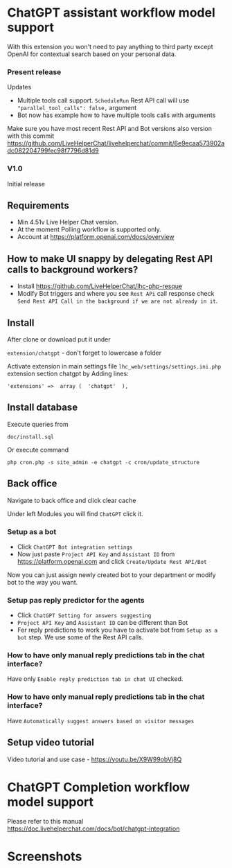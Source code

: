 # ChatGPT assistant workflow model support

With this extension you won't need to pay anything to third party except OpenAI for contextual search based on your personal data.

### Present release

Updates

* Multiple tools call support. `ScheduleRun` Rest API call will use `"parallel_tool_calls": false,` argument
* Bot now has example how to have multiple tools calls with arguments

Make sure you have most recent Rest API and Bot versions also version with this commit https://github.com/LiveHelperChat/livehelperchat/commit/6e9ecaa573902adc082204799fec98f7796d81d9

### V1.0

Initial release

## Requirements

* Min 4.51v Live Helper Chat version.
* At the moment Polling workflow is supported only.
* Account at https://platform.openai.com/docs/overview

## How to make UI snappy by delegating Rest API calls to background workers?

* Install https://github.com/LiveHelperChat/lhc-php-resque
* Modify Bot triggers and where you see `Rest APi` call response check `Send Rest API Call in the background if we are not already in it`.

## Install

After clone or download put it under

`extension/chatgpt` - don't forget to lowercase a folder

Activate extension in main settings file `lhc_web/settings/settings.ini.php` extension section chatgpt by Adding lines:

```
'extensions' =>  array (  'chatgpt'  ),
```

## Install database

Execute queries from 

`doc/install.sql`

Or execute command

```shell
php cron.php -s site_admin -e chatgpt -c cron/update_structure
```

## Back office

Navigate to back office and click clear cache

Under left Modules you will find `ChatGPT` click it. 

### Setup as a bot

 * Click `ChatGPT Bot integration settings`
 * Now just paste `Project API Key` and `Assistant ID` from https://platform.openai.com and click `Create/Update Rest API/Bot`

Now you can just assign newly created bot to your department or modify bot to the way you want.

### Setup pas reply predictor for the agents

 * Click `ChatGPT Setting for answers suggesting` 
 * `Project API Key` and `Assistant ID` can be different than Bot
 * Fer reply predictions to work you have to activate bot from `Setup as a bot` step. We use some of the Rest API calls.
 
### How to have only manual reply predictions tab in the chat interface?

Have only `Enable reply prediction tab in chat UI` checked.

### How to have only manual reply predictions tab in the chat interface?

Have `Automatically suggest answers based on visitor messages`

## Setup video tutorial

Video tutorial and use case - https://youtu.be/X9W99obVj8Q

# ChatGPT Completion workflow model support

Please refer to this manual https://doc.livehelperchat.com/docs/bot/chatgpt-integration 

# Screenshots